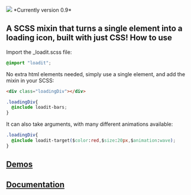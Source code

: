 <img src="http://s27.postimg.org/o4m4qphb7/loader.png">
*Currently version 0.9*

A SCSS mixin that turns a single element into a loading icon, built with just CSS! 
How to use
-
Import the _loadit.scss file:
```css
@import "loadit";
```
No extra html elements needed, simply use a single element, and add the mixin in your SCSS:
```html
<div class="loadingDiv"></div>
```
```css
.loadingDiv{
  @include loadit-bars;
}
```
It can also take arguments, with many different animations available:
```css
.loadingDiv{
  @include loadit-target($color:red,$size:20px,$animation:wave);
}
```
[Demos](http://jacob-gray.github.io/loadit.scss/samples)
-
[Documentation](http://jacob-gray.github.io/loadit.scss/docs)
-



